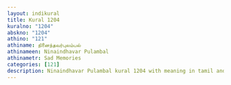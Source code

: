 ```yaml
---
layout: indikural
title: Kural 1204
kuralno: "1204"
abskno: "1204"
athino: "121"
athiname: நினைந்தவர்புலம்பல்
athinameen: Ninaindhavar Pulambal
athinametr: Sad Memories
categories: [121]
description: Ninaindhavar Pulambal kural 1204 with meaning in tamil and english 
---
```


